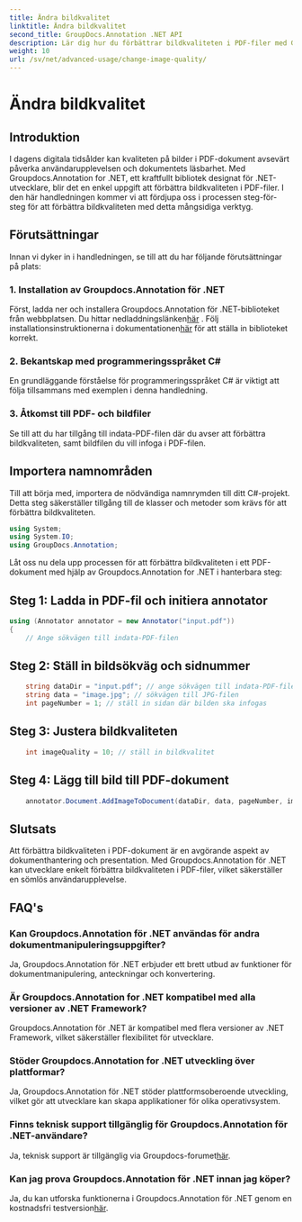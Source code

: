 ```yaml
---
title: Ändra bildkvalitet
linktitle: Ändra bildkvalitet
second_title: GroupDocs.Annotation .NET API
description: Lär dig hur du förbättrar bildkvaliteten i PDF-filer med Groupdocs.Annotation för .NET. Följ vår steg-för-steg-guide.
weight: 10
url: /sv/net/advanced-usage/change-image-quality/
---
```


# Ändra bildkvalitet

## Introduktion
I dagens digitala tidsålder kan kvaliteten på bilder i PDF-dokument avsevärt påverka användarupplevelsen och dokumentets läsbarhet. Med Groupdocs.Annotation for .NET, ett kraftfullt bibliotek designat för .NET-utvecklare, blir det en enkel uppgift att förbättra bildkvaliteten i PDF-filer. I den här handledningen kommer vi att fördjupa oss i processen steg-för-steg för att förbättra bildkvaliteten med detta mångsidiga verktyg.
## Förutsättningar
Innan vi dyker in i handledningen, se till att du har följande förutsättningar på plats:
### 1. Installation av Groupdocs.Annotation för .NET
 Först, ladda ner och installera Groupdocs.Annotation för .NET-biblioteket från webbplatsen. Du hittar nedladdningslänken[här](https://releases.groupdocs.com/annotation/net/) . Följ installationsinstruktionerna i dokumentationen[här](https://tutorials.groupdocs.com/annotation/net/) för att ställa in biblioteket korrekt.
### 2. Bekantskap med programmeringsspråket C#
En grundläggande förståelse för programmeringsspråket C# är viktigt att följa tillsammans med exemplen i denna handledning.
### 3. Åtkomst till PDF- och bildfiler
Se till att du har tillgång till indata-PDF-filen där du avser att förbättra bildkvaliteten, samt bildfilen du vill infoga i PDF-filen.

## Importera namnområden
Till att börja med, importera de nödvändiga namnrymden till ditt C#-projekt. Detta steg säkerställer tillgång till de klasser och metoder som krävs för att förbättra bildkvaliteten.

```csharp
using System;
using System.IO;
using GroupDocs.Annotation;
```

Låt oss nu dela upp processen för att förbättra bildkvaliteten i ett PDF-dokument med hjälp av Groupdocs.Annotation for .NET i hanterbara steg:
## Steg 1: Ladda in PDF-fil och initiera annotator
```csharp
using (Annotator annotator = new Annotator("input.pdf"))
{
    // Ange sökvägen till indata-PDF-filen
```
## Steg 2: Ställ in bildsökväg och sidnummer
```csharp
    string dataDir = "input.pdf"; // ange sökvägen till indata-PDF-filen
    string data = "image.jpg"; // sökvägen till JPG-filen
    int pageNumber = 1; // ställ in sidan där bilden ska infogas
```
## Steg 3: Justera bildkvaliteten
```csharp
    int imageQuality = 10; // ställ in bildkvalitet
```
## Steg 4: Lägg till bild till PDF-dokument
```csharp
    annotator.Document.AddImageToDocument(dataDir, data, pageNumber, imageQuality);
```

## Slutsats
Att förbättra bildkvaliteten i PDF-dokument är en avgörande aspekt av dokumenthantering och presentation. Med Groupdocs.Annotation för .NET kan utvecklare enkelt förbättra bildkvaliteten i PDF-filer, vilket säkerställer en sömlös användarupplevelse.
## FAQ's
### Kan Groupdocs.Annotation för .NET användas för andra dokumentmanipuleringsuppgifter?
Ja, Groupdocs.Annotation för .NET erbjuder ett brett utbud av funktioner för dokumentmanipulering, anteckningar och konvertering.
### Är Groupdocs.Annotation for .NET kompatibel med alla versioner av .NET Framework?
Groupdocs.Annotation för .NET är kompatibel med flera versioner av .NET Framework, vilket säkerställer flexibilitet för utvecklare.
### Stöder Groupdocs.Annotation for .NET utveckling över plattformar?
Ja, Groupdocs.Annotation för .NET stöder plattformsoberoende utveckling, vilket gör att utvecklare kan skapa applikationer för olika operativsystem.
### Finns teknisk support tillgänglig för Groupdocs.Annotation för .NET-användare?
 Ja, teknisk support är tillgänglig via Groupdocs-forumet[här](https://forum.groupdocs.com/c/annotation/10).
### Kan jag prova Groupdocs.Annotation för .NET innan jag köper?
 Ja, du kan utforska funktionerna i Groupdocs.Annotation för .NET genom en kostnadsfri testversion[här](https://releases.groupdocs.com/).